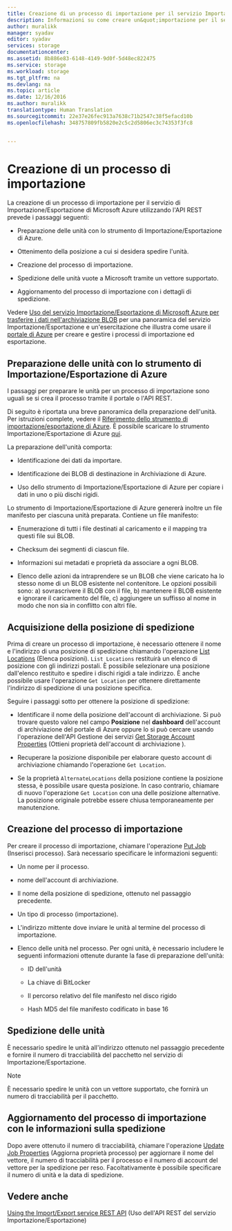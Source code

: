 ```yaml
---
title: Creazione di un processo di importazione per il servizio Importazione/Esportazione di Azure | Microsoft Docs
description: Informazioni su come creare un&quot;importazione per il servizio di Importazione/Esportazione di Microsoft Azure
author: muralikk
manager: syadav
editor: syadav
services: storage
documentationcenter: 
ms.assetid: 8b886e83-6148-4149-9d0f-5d48ec822475
ms.service: storage
ms.workload: storage
ms.tgt_pltfrm: na
ms.devlang: na
ms.topic: article
ms.date: 12/16/2016
ms.author: muralikk
translationtype: Human Translation
ms.sourcegitcommit: 22e37e26fec913a7638c71b2547c38f5efacd10b
ms.openlocfilehash: 348757809fb5820e2c5c2d5806ec3c74353f3fc8


---
```

# <a name="creating-an-import-job"></a>Creazione di un processo di importazione

La creazione di un processo di importazione per il servizio di Importazione/Esportazione di Microsoft Azure utilizzando l'API REST prevede i passaggi seguenti:

-   Preparazione delle unità con lo strumento di Importazione/Esportazione di Azure.

-   Ottenimento della posizione a cui si desidera spedire l'unità.

-   Creazione del processo di importazione.

-   Spedizione delle unità vuote a Microsoft tramite un vettore supportato.

-   Aggiornamento del processo di importazione con i dettagli di spedizione.

 Vedere [Uso del servizio Importazione/Esportazione di Microsoft Azure per trasferire i dati nell'archiviazione BLOB](storage-import-export-service.md) per una panoramica del servizio Importazione/Esportazione e un'esercitazione che illustra come usare il [portale di Azure](https://portal.azure.com/) per creare e gestire i processi di importazione ed esportazione.

## <a name="preparing-drives-with-the-azure-importexport-tool"></a>Preparazione delle unità con lo strumento di Importazione/Esportazione di Azure

I passaggi per preparare le unità per un processo di importazione sono uguali se si crea il processo tramite il portale o l'API REST.

Di seguito è riportata una breve panoramica della preparazione dell'unità. Per istruzioni complete, vedere il [Riferimento dello strumento di importazione/esportazione di Azure](storage-import-export-tool-how-to-v1.md). È possibile scaricare lo strumento Importazione/Esportazione di Azure [qui](http://go.microsoft.com/fwlink/?LinkID=301900).

La preparazione dell'unità comporta:

-   Identificazione dei dati da importare.

-   Identificazione dei BLOB di destinazione in Archiviazione di Azure.

-   Uso dello strumento di Importazione/Esportazione di Azure per copiare i dati in uno o più dischi rigidi.

 Lo strumento di Importazione/Esportazione di Azure genererà inoltre un file manifesto per ciascuna unità preparata. Contiene un file manifesto:

-   Enumerazione di tutti i file destinati al caricamento e il mapping tra questi file sui BLOB.

-   Checksum dei segmenti di ciascun file.

-   Informazioni sui metadati e proprietà da associare a ogni BLOB.

-   Elenco delle azioni da intraprendere se un BLOB che viene caricato ha lo stesso nome di un BLOB esistente nel contenitore. Le opzioni possibili sono: a) sovrascrivere il BLOB con il file, b) mantenere il BLOB esistente e ignorare il caricamento del file, c) aggiungere un suffisso al nome in modo che non sia in conflitto con altri file.

## <a name="obtaining-your-shipping-location"></a>Acquisizione della posizione di spedizione

Prima di creare un processo di importazione, è necessario ottenere il nome e l'indirizzo di una posizione di spedizione chiamando l'operazione [List Locations](/rest/api/storageimportexport/listlocations) (Elenca posizioni). `List Locations` restituirà un elenco di posizione con gli indirizzi postali. È possibile selezionare una posizione dall'elenco restituito e spedire i dischi rigidi a tale indirizzo. È anche possibile usare l'operazione `Get Location` per ottenere direttamente l'indirizzo di spedizione di una posizione specifica.

 Seguire i passaggi sotto per ottenere la posizione di spedizione:

-   Identificare il nome della posizione dell'account di archiviazione. Si può trovare questo valore nel campo **Posizione** nel **dashboard** dell'account di archiviazione del portale di Azure oppure lo si può cercare usando l'operazione dell'API Gestione dei servizi [Get Storage Account Properties](/rest/api/storagerp/storageaccounts#StorageAccounts_GetProperties) (Ottieni proprietà dell'account di archiviazione ).

-   Recuperare la posizione disponibile per elaborare questo account di archiviazione chiamando l'operazione `Get Location`.

-   Se la proprietà `AlternateLocations` della posizione contiene la posizione stessa, è possibile usare questa posizione. In caso contrario, chiamare di nuovo l'operazione `Get Location` con una delle posizione alternative. La posizione originale potrebbe essere chiusa temporaneamente per manutenzione.

## <a name="creating-the-import-job"></a>Creazione del processo di importazione
Per creare il processo di importazione, chiamare l'operazione [Put Job](/rest/api/storageimportexport/jobs#Jobs_CreateOrUpdate) (Inserisci processo). Sarà necessario specificare le informazioni seguenti:

-   Un nome per il processo.

-   nome dell'account di archiviazione.

-   Il nome della posizione di spedizione, ottenuto nel passaggio precedente.

-   Un tipo di processo (importazione).

-   L'indirizzo mittente dove inviare le unità al termine del processo di importazione.

-   Elenco delle unità nel processo. Per ogni unità, è necessario includere le seguenti informazioni ottenute durante la fase di preparazione dell'unità:

    -   ID dell'unità

    -   La chiave di BitLocker

    -   Il percorso relativo del file manifesto nel disco rigido

    -   Hash MD5 del file manifesto codificato in base 16

## <a name="shipping-your-drives"></a>Spedizione delle unità
È necessario spedire le unità all'indirizzo ottenuto nel passaggio precedente e fornire il numero di tracciabilità del pacchetto nel servizio di Importazione/Esportazione.

> [!NOTE]
>  È necessario spedire le unità con un vettore supportato, che fornirà un numero di tracciabilità per il pacchetto.

## <a name="updating-the-import-job-with-your-shipping-information"></a>Aggiornamento del processo di importazione con le informazioni sulla spedizione
Dopo avere ottenuto il numero di tracciabilità, chiamare l'operazione [Update Job Properties](/api/storageimportexport/jobs#Jobs_Update) (Aggiorna proprietà processo) per aggiornare il nome del vettore, il numero di tracciabilità per il processo e il numero di account del vettore per la spedizione per reso. Facoltativamente è possibile specificare il numero di unità e la data di spedizione.

## <a name="see-also"></a>Vedere anche
[Using the Import/Export service REST API](storage-import-export-using-the-rest-api.md) (Uso dell'API REST del servizio Importazione/Esportazione)



<!--HONumber=Dec16_HO3-->


